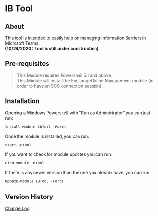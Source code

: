 ﻿# IB Tool

## About
This tool is intended to easily help on managing Information Barriers in Microsoft Teams.  
**(10/29/2020 : Tool is still under construction)**

## Pre-requisites

 > This Module requires Powershell 5.1 and above.  
 > This Module will install the ExchangeOnline Management module (in order to have an SCC connection session).  

 ## Installation

 Opening a Windows Powershell with "Run as Administrator" you can just run:
``` powershell
Install-Module IBTool -Force
```
Once the module is installed, you can run:
``` powershell
Start-IBTool
```

If you want to check for module updates you can run:
``` powershell
Find-Module IBTool
```
If there is any newer version than the one you already have, you can run:
``` powershell
Update-Module IBTool -Force
```

## Version History  
[Change Log](/IBTool/changelog.md)